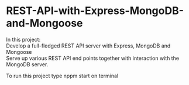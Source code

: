 # REST-API-with-Express-MongoDB-and-Mongoose  
In this project:  
    Develop a full-fledged REST API server with Express, MongoDB and Mongoose  
    Serve up various REST API end points together with interaction with the MongoDB server.  
    
To run this project type nppm start on terminal
